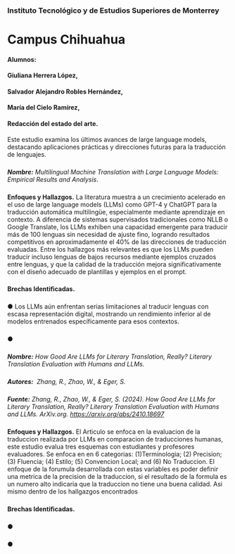 ### Instituto Tecnológico y de Estudios Superiores de Monterrey

# Campus Chihuahua

#### Alumnos:

#### Giuliana Herrera López, 

#### Salvador Alejandro Robles Hernández,

#### María del Cielo Ramírez,



#### Redacción del estado del arte.

Este estudio examina los últimos avances de large language models,
destacando aplicaciones prácticas y direcciones futuras para la traducción de
lenguajes.
###
**_Nombre:_** _Multilingual Machine Translation with Large Language Models: Empirical
Results and Analysis_.
###
**Enfoques y Hallazgos.**
La literatura muestra a un crecimiento acelerado en el uso de large
language models (LLMs) como GPT-4 y ChatGPT para la traducción automática
multilingüe, especialmente mediante aprendizaje en contexto. A diferencia de
sistemas supervisados tradicionales como NLLB o Google Translate, los LLMs
exhiben una capacidad emergente para traducir más de 100 lenguas sin
necesidad de ajuste fino, logrando resultados competitivos en aproximadamente
el 40% de las direcciones de traducción evaluadas. Entre los hallazgos más
relevantes es que los LLMs pueden traducir incluso lenguas de bajos recursos
mediante ejemplos cruzados entre lenguas, y que la calidad de la traducción
mejora significativamente con el diseño adecuado de plantillas y ejemplos en el
prompt.


###
**Brechas Identificadas.**
###
● Los LLMs aún enfrentan serias limitaciones al traducir lenguas con
escasa representación digital, mostrando un rendimiento inferior al
de modelos entrenados específicamente para esos contextos.
###
● 
###
**_Nombre:_** _How Good Are LLMs for Literary Translation, Really? Literary Translation
Evaluation with Humans and LLMs._
###
**_Autores:_** _‌ Zhang, R., Zhao, W., & Eger, S._
###
**_Fuente:_** _‌Zhang, R., Zhao, W., & Eger, S. (2024). How Good Are LLMs for Literary Translation, Really? Literary Translation Evaluation with Humans and LLMs. ArXiv.org. https://arxiv.org/abs/2410.18697_
###
**Enfoques y Hallazgos.**
El Articulo se enfoca en la evaluacion de la traduccion realizada por
LLMs en comparacion de traducciones humanas, este estudio evalua tres
esquemas con estudiantes y profesores evaluadores. Se enfoca en en 6
categorias: (1)Terminologia; (2) Precision; (3) Fluencia; (4) Estilo; (5) Convencion
Local; and (6) No Traduccion.
El enfoque de la forumula desarrollada con estas variables es poder definir una metrica de la precision de
la traduccion, si el resultado de la formula es un numero alto indicaria que la
traduccion no tiene una buena calidad. Asi mismo dentro de los hallgazgos
encontrados
###
**Brechas Identificadas.**
###
● 
###
● 
